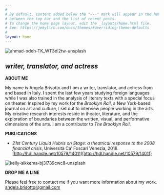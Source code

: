 ```yaml
---
#
# By default, content added below the "---" mark will appear in the home page
# between the top bar and the list of recent posts.
# To change the home page layout, edit the _layouts/home.html file.
# See: https://jekyllrb.com/docs/themes/#overriding-theme-defaults
#
layout: home
---
```



![ahmad-odeh-TK_WT3dl2tw-unsplash](https://user-images.githubusercontent.com/57620839/69497364-56cb9d00-0edc-11ea-89be-f189050132eb.jpg)

## _writer, translator, and actress_ 


**ABOUT ME**

My name is Angela Brisotto and I am a writer, translator, and actress from and based in Italy. I spent the last few years studying foreign languages while I was also trained in the analysis of literary texts with a special focus on theater. Inspired by my work for the _Brooklyn Rail_, a New York-based journal on art and culture, I set out to interview people working in the arts. My creative research interests reside in theater, literature, and the exploration of boundaries between the written, visual, and performative dimensions of the arts. I am a contributor to _The Brooklyn Rail_.


**PUBLICATIONS** 



*   _21st Century Liquid Hubris on Stage: a theatrical response to the 2008 financial crisis_, Università Ca’ Foscari Venezia, 2018.    
[http://hdl.handle.net/10579/14011](http://hdl.handle.net/10579/14011)

![kelly-sikkema-bj3l739cwc8-unsplash](https://user-images.githubusercontent.com/57620839/69497386-a14d1980-0edc-11ea-8613-d03d7531ebd2.jpg)

**DROP ME A LINE**

Please feel free to contact me if you want more information about my work.  \
angela.brisotto@gmail.com 

